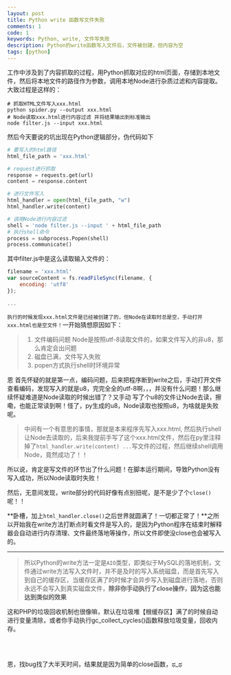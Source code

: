 ```yaml
---
layout: post
title: Python write 函数写文件失败
comments: 1
code: 1
keywords: Python, write, 文件写失败
description: Python的write函数写入文件后，文件被创建，但内容为空
tags: [python]
---
```


工作中涉及到了内容抓取的过程，用Python抓取对应的html页面，存储到本地文件，然后将本地文件的路径作为参数，调用本地Node进行杂质过滤和内容提取。大致过程是这样的：

``` shell
# 抓取HTML文件写入xxx.html
python spider.py --output xxx.html
# Node读取xxx.html进行内容过滤 并将结果输出到标准输出
node filter.js --input xxx.html
```

然后今天要说的坑出现在Python逻辑部分，伪代码如下

```python
# 要写入的html路径
html_file_path = 'xxx.html'

# request进行抓取
response = requests.get(url)
content = response.content

# 进行文件写入
html_handler = open(html_file_path, "w")
html_handler.write(content)

# 调用Node进行内容过滤
shell = 'node filter.js --input ' + html_file_path
# 执行shell命令
process = subprocess.Popen(shell)
process.communicate()

```

其中filter.js中是这么读取输入文件的：

``` js
filename = 'xxx.html'
var sourceContent = fs.readFileSync(filename, {
    encoding: 'utf8'
});

...

```

`执行的时候发现xxx.html文件是已经被创建了的，但Node在读取时总是空，手动打开xxx.html也是空文件！`一开始猜想原因如下：

> 1. 文件编码问题 Node是按照utf-8读取文件的，如果文件写入的非u8，那么肯定会出问题
> 2. 磁盘已满，文件写入失败
> 3. popen方式执行shell时环境异常

恩 首先怀疑的就是第一点，编码问题，后来把程序断到write之后，手动打开文件查看编码，发现写入的就是u8，完完全全的utf-8啊，，，并没有什么问题！那么继续怀疑难道是Node读取的时候出错了？又手动 写了个u8的文件让Node去读，擦嘞，也能正常读到啊！怪了，py生成的u8，Node读取也按照u8，为啥就是失败呢。

> 中间有一个有意思的事情，那就是本来程序先写入xxx.html, 然后执行shell让Node去读取的，后来我提前手写了这个xxx.html文件，然后在py里注释掉了`html_handler.write(content) ...`写文件的过程，然后继续shell调用Node，竟然成功了！！

所以说，肯定是写文件的环节出了什么问题！在脚本运行期间，导致Python没有写入成功，所以Node读取时失败！

然后，无意间发现，write部分的代码好像有点别扭呢，是不是少了个`close()`呢！！

**卧槽，加上`html_handler.close()`之后世界就圆满了！一切都正常了！**之所以开始我在write方法打断点时看文件是写入的，是因为Python程序在结束时解释器会自动进行内存清理、文件最终落地等操作，所以文件即使没close也会被写入的。

------

> 所以Python的write方法一定是`AIO`类型，即类似于MySQL的落地机制，文件通过write方法写入文件时，并不是及时的写入系统磁盘，而是首先写入到自己的缓存区，当缓存区满了的时候才会异步写入到磁盘进行落地，否则永远不会写入到真实磁盘文件，**除非你手动执行了close操作，因为这也能达到类似的效果**

这和PHP的垃圾回收机制也很像嘛，默认在垃圾堆【根缓存区】满了的时候自动进行变量清除，或者你手动执行gc_collect_cycles()函数释放垃圾变量，回收内存。

<br><br>

恩，找bug找了大半天时间，结果就是因为简单的close函数，ಥ_ಥ


